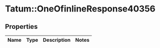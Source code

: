 # Tatum::OneOfinlineResponse40356

## Properties
Name | Type | Description | Notes
------------ | ------------- | ------------- | -------------

